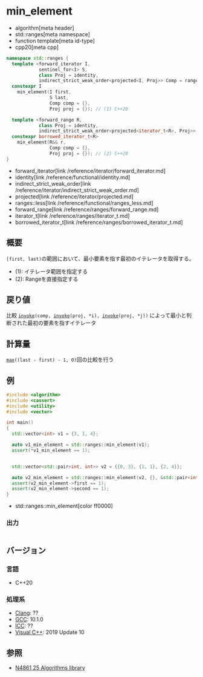 # min_element
* algorithm[meta header]
* std::ranges[meta namespace]
* function template[meta id-type]
* cpp20[meta cpp]

```cpp
namespace std::ranges {
  template <forward_iterator I,
            sentinel_for<I> S,
            class Proj = identity,
            indirect_strict_weak_order<projected<I, Proj>> Comp = ranges::less>
  constexpr I
    min_element(I first,
                S last,
                Comp comp = {},
                Proj proj = {}); // (1) C++20

  template <forward_range R,
            class Proj = identity,
            indirect_strict_weak_order<projected<iterator_t<R>, Proj>> Comp = ranges::less>
  constexpr borrowed_iterator_t<R>
    min_element(R&& r,
                Comp comp = {},
                Proj proj = {}); // (2) C++20
}
```
* forward_iterator[link /reference/iterator/forward_iterator.md]
* identity[link /reference/functional/identity.md]
* indirect_strict_weak_order[link /reference/iterator/indirect_strict_weak_order.md]
* projected[link /reference/iterator/projected.md]
* ranges::less[link /reference/functional/ranges_less.md]
* forward_range[link /reference/ranges/forward_range.md]
* iterator_t[link /reference/ranges/iterator_t.md]
* borrowed_iterator_t[link /reference/ranges/borrowed_iterator_t.md]


## 概要
`[first, last)`の範囲において、最小要素を指す最初のイテレータを取得する。

- (1): イテレータ範囲を指定する
- (2): Rangeを直接指定する


## 戻り値
比較 [`invoke`](/reference/functional/invoke.md)`(comp, `[`invoke`](/reference/functional/invoke.md)`(proj, *i), `[`invoke`](/reference/functional/invoke.md)`(proj, *j))` によって最小と判断された最初の要素を指すイテレータ


## 計算量
[`max`](/reference/algorithm/max.md)`((last - first) - 1, 0)`回の比較を行う


## 例
```cpp example
#include <algorithm>
#include <cassert>
#include <utility>
#include <vector>

int main()
{
  std::vector<int> v1 = {3, 1, 4};

  auto v1_min_element = std::ranges::min_element(v1);
  assert(*v1_min_element == 1);


  std::vector<std::pair<int, int>> v2 = {{0, 3}, {1, 1}, {2, 4}};

  auto v2_min_element = std::ranges::min_element(v2, {}, &std::pair<int, int>::second);
  assert(v2_min_element->first == 1);
  assert(v2_min_element->second == 1);
}
```
* std::ranges::min_element[color ff0000]

### 出力
```
```

## バージョン
### 言語
- C++20

### 処理系
- [Clang](/implementation.md#clang): ??
- [GCC](/implementation.md#gcc): 10.1.0
- [ICC](/implementation.md#icc): ??
- [Visual C++](/implementation.md#visual_cpp): 2019 Update 10

## 参照
- [N4861 25 Algorithms library](https://timsong-cpp.github.io/cppwp/n4861/algorithms)

